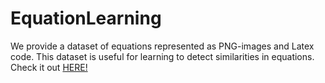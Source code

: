 # EquationLearning
We provide a dataset of equations represented as PNG-images and Latex code. This dataset is useful for learning to detect similarities in equations. Check it out [HERE!](https://whadup.github.io/EquationLearning/)
